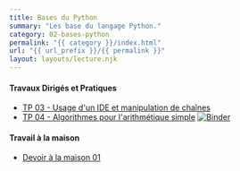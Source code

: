 ```yaml
---
title: Bases du Python
summary: "Les base du langage Python."
category: 02-bases-python
permalink: "{{ category }}/index.html"
url: "{{ url_prefix }}/{{ permalink }}"
layout: layouts/lecture.njk
---
```


#### Travaux Dirigés et Pratiques
* [TP 03 - Usage d'un IDE et manipulation de chaînes](./tp-03-ide-et-strings.html)
* [TP 04 - Algorithmes pour l'arithmétique simple](./tp-04-algo-arithmetique.html) <a href="#"><img class="inline" src="https://mybinder.org/badge_logo.svg" alt="Binder"></a>

#### Travail à la maison

* [Devoir à la maison 01](./dm-01.html)
